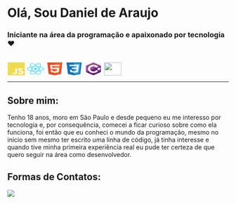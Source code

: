 # Olá, Sou Daniel de Araujo

### Iniciante na área da programação e apaixonado por tecnologia❤


<div style="display: inline_block"><br>
  <img align="center" alt="" height="30" width="40" src="https://raw.githubusercontent.com/devicons/devicon/master/icons/javascript/javascript-plain.svg">
  <img align="center" alt="" height="30" width="40" src="https://raw.githubusercontent.com/devicons/devicon/master/icons/react/react-original.svg">
  <img align="center" alt="" height="30" width="40" src="https://raw.githubusercontent.com/devicons/devicon/master/icons/html5/html5-original.svg">
  <img align="center" alt="" height="30" width="40" src="https://raw.githubusercontent.com/devicons/devicon/master/icons/css3/css3-original.svg">
  <img align="center" alt="" height="30" width="40" src="https://raw.githubusercontent.com/devicons/devicon/master/icons/csharp/csharp-original.svg">
  <img align="center" alt="" height="30" width="40" src="https://cdn.jsdelivr.net/gh/devicons/devicon/icons/nodejs/nodejs-original.svg" />
</div>

---

## Sobre mim:
<div>
  Tenho 18 anos, moro em São Paulo e desde pequeno eu me interesso por tecnologia e, por consequência, comecei a ficar curioso sobre como ela funciona, foi então que eu conheci o mundo da programação, mesmo no início sem mesmo ter escrito uma linha de código, já tinha interesse e quando tive minha primeira experiência real eu pude ter certeza de que quero seguir na área como desenvolvedor.
</div

---

## Formas de Contatos: 

<div align="left">
  <a href="https://www.linkedin.com/in/daniel-araujo-carvalho/"><img src="https://img.shields.io/badge/LinkedIn-0077B5?style=for-the-badge&logo=linkedin&logoColor=white"></a>
</div>

